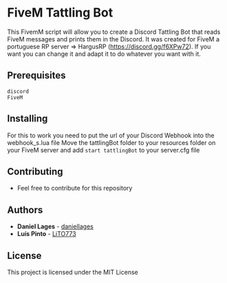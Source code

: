 # FiveM Tattling Bot

This FivemM script will allow you to create a Discord Tattling Bot that reads FiveM messages and prints them in the Discord. It was created for FiveM a portuguese RP server => HargusRP (https://discord.gg/f6XPw72). 
If you want you can change it and adapt it to do whatever you want with it.

## Prerequisites

```
discord
FiveM
```

## Installing

For this to work you need to put the url of your Discord Webhook into the webhook_s.lua file 
Move the tattlingBot folder to your resources folder on your FiveM server and add ```start tattlingBot``` to your server.cfg file

## Contributing

- Feel free to contribute for this repository 

## Authors

* **Daniel Lages** - [daniellages](https://github.com/daniellages)
* **Luís Pinto** - [LiTO773](https://github.com/LiTO773)

## License

This project is licensed under the MIT License